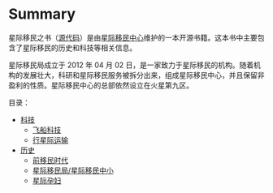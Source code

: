 # Summary

星际移民之书（[源代码](https://github.com/InterImm/InterImmBook)）是由[星际移民中心](http://interimm.github.io/)维护的一本开源书籍。这本书中主要包含了星际移民的历史和科技等相关信息。

星际移民局成立于 2012 年 04 月 02 日，是一家致力于星际移民的机构。随着机构的发展壮大，科研和星际移民服务被拆分出来，组成星际移民中心，并且保留非盈利的性质。星际移民中心的总部依然设立在火星第九区。


目录：

* [科技](tech/README.md)
    * [飞船科技](tech/spaceship.md)
    * [行星际运输](tech/transorbital.md)
* [历史](history/README.md)
    * [前移民时代](history/preImmigration.md)
    * [星际移民局/星际移民中小](history/InterImmHist.md)
    * [星际孕妇](history/babies.md)
